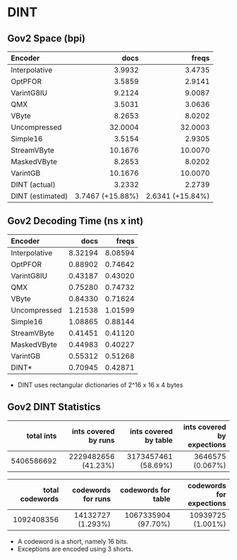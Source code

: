 DINT
====

Gov2 Space (bpi)
----------------

| Encoder           | docs              | freqs            |
|:------------------|------------------:|-----------------:|
| Interpolative     |  3.9932           |  3.4735          |
| OptPFOR           |  3.5859           |  2.9141          |
| VarintG8IU        |  9.2124           |  9.0087          |
| QMX               |  3.5031           |  3.0636          |
| VByte             |  8.2653           |  8.0202          |
| Uncompressed      | 32.0004           | 32.0003          |
| Simple16          |  3.5154           |  2.9305          |
| StreamVByte       | 10.1676           | 10.0070          |
| MaskedVByte       |  8.2653           |  8.0202          |
| VarintGB          | 10.1676           | 10.0070          |
| DINT (actual)     |  3.2332           |  2.2739          |
| DINT (estimated)  |  3.7467 (+15.88%) |  2.6341 (+15.84%)|

Gov2 Decoding Time (ns x int)
-----------------------------

| Encoder           | docs        | freqs       |
|:------------------|------------:|------------:|
| Interpolative     | 8.32194     | 8.08594     |
| OptPFOR           | 0.88902     | 0.74642     |
| VarintG8IU        | 0.43187     | 0.43020     |
| QMX               | 0.75280     | 0.74732     |
| VByte             | 0.84330     | 0.71624     |
| Uncompressed      | 1.21538     | 1.01599     |
| Simple16          | 1.08865     | 0.88144     |
| StreamVByte       | 0.41451     | 0.41120     |
| MaskedVByte       | 0.44983     | 0.40227     |
| VarintGB          | 0.55312     | 0.51268     |
| DINT*             | 0.70945     | 0.42871     |


* DINT uses rectangular dictionaries of 2^16 x 16 x 4 bytes

Gov2 DINT Statistics
--------------------

| total ints      | ints covered by runs | ints covered by table | ints covered by expections |
|----------------:|---------------------:|----------------------:|---------------------------:|
| 5406586692      | 2229482656 (41.23%)  | 3173457461 (58.69%)   | 3646575  (0.067%)          |

| total codewords | codewords for runs   | codewords for table   | codewords for expections   |
|----------------:|---------------------:|----------------------:|---------------------------:|
| 1092408356      | 14132727 (1.293%)    | 1067335904 (97.70%)   | 10939725  (1.001%)          |


- A codeword is a short, namely 16 bits.
- Exceptions are encoded using 3 shorts.

